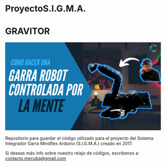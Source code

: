 # ProyectoS.I.G.M.A.
# GRAVITOR
![Algoaca](MiniaturadeYouTube3.png?raw=true "Thumbnail")

Repositorio para guardar el código utilizado para el proyecto del Sistema Integrador Garra Mindflex Arduino (S.I.G.M.A.) creado en 2017. 

Si deseas más info sobre nuestro relajo de códigos, escríbenos a: contacto.mecuba@gmail.com
